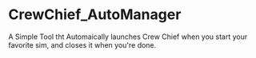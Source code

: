 # CrewChief_AutoManager
A Simple Tool tht Automaically launches Crew Chief when you start your favorite sim, and closes it when you're done. 
